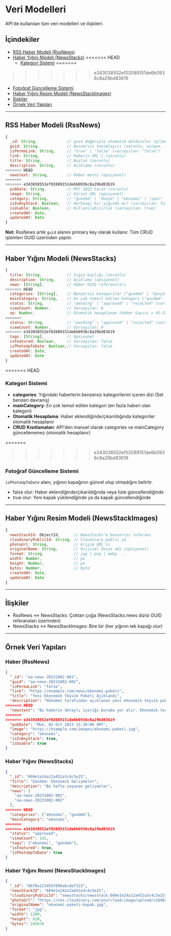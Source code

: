 # Veri Modelleri

API'de kullanılan tüm veri modelleri ve ilişkileri.

## İçindekiler

- [RSS Haber Modeli (RssNews)](#rss-haber-modeli-rssnews)
- [Haber Yığını Modeli (NewsStacks)](#haber-yığını-modeli-newsstacks)
<<<<<<< HEAD
  - [Kategori Sistemi](#kategori-sistemi)
=======
>>>>>>> e343038552ef02089151de6b0936c8a29bd83619
  - [Fotoğraf Güncelleme Sistemi](#fotoğraf-güncelleme-sistemi)
- [Haber Yığını Resim Modeli (NewsStackImages)](#haber-yığını-resim-modeli-newsstackimages)
- [İlişkiler](#ilişkiler)
- [Örnek Veri Yapıları](#örnek-veri-yapıları)

---

## RSS Haber Modeli (RssNews)

```javascript
{
  _id: String,             // guid değeriyle otomatik doldurulur (primary key)
  guid: String,            // Benzersiz tanımlayıcı (zorunlu, unique, index)
  isPermaLink: String,     // "true" | "false" (varsayılan: "false")
  link: String,            // Haberin URL'i (zorunlu)
  title: String,           // Başlık (zorunlu)
  description: String,     // Açıklama (zorunlu)
<<<<<<< HEAD
  newstext: String,        // Haber metni (opsiyonel)
=======
>>>>>>> e343038552ef02089151de6b0936c8a29bd83619
  pubDate: String,         // RFC 2822 tarih (zorunlu)
  image: String,           // Görsel URL (opsiyonel)
  category: String,        // "gundem" | "dunya" | "ekonomi" | "spor" | "analiz" | "kultur"
  isInAnyStack: Boolean,   // Herhangi bir yığında mı? (varsayılan: false)
  isUsable: Boolean,       // Kullanılabilirlik (varsayılan: true)
  createdAt: Date,
  updatedAt: Date
}
```

**Not:** RssNews artık `guid` alanını primary key olarak kullanır. Tüm CRUD işlemleri GUID üzerinden yapılır.

---

## Haber Yığını Modeli (NewsStacks)

```javascript
{
  title: String,           // Yığın başlığı (zorunlu)
  description: String,     // Açıklama (opsiyonel)
  news: [String],          // Haber GUID referansları
<<<<<<< HEAD
  categories: [String],    // Benzersiz kategoriler ("gundem" | "dunya" | "ekonomi" | "spor" | "analiz" | "kultur")
  mainCategory: String,    // En çok temsil edilen kategori ("gundem" | "dunya" | "ekonomi" | "spor" | "analiz" | "kultur")
  status: String,          // "pending" | "approved" | "rejected" (varsayılan: "pending")
  viewCount: Number,       // Varsayılan: 0
  xp: Number,              // Otomatik hesaplanan (Haber Sayısı × 45-52 arası rastgele sayı)
=======
  status: String,          // "pending" | "approved" | "rejected" (varsayılan: "pending")
  viewCount: Number,       // Varsayılan: 0
>>>>>>> e343038552ef02089151de6b0936c8a29bd83619
  tags: [String],          // Opsiyonel
  isFeatured: Boolean,     // Varsayılan: false
  isPhotoUpToDate: Boolean,// Varsayılan: false
  createdAt: Date,
  updatedAt: Date
}
```

<<<<<<< HEAD
### Kategori Sistemi

- **categories**: Yığındaki haberlerin benzersiz kategorilerini içeren dizi (Set benzeri davranış)
- **mainCategory**: En çok temsil edilen kategori (en fazla haberi olan kategori)
- **Otomatik Hesaplama**: Haber eklendiğinde/çıkarıldığında kategoriler otomatik hesaplanır
- **CRUD Kısıtlamaları**: API'den manuel olarak categories ve mainCategory güncellenemez (otomatik hesaplanır)

=======
>>>>>>> e343038552ef02089151de6b0936c8a29bd83619
### Fotoğraf Güncelleme Sistemi

`isPhotoUpToDate` alanı, yığının kapağının güncel olup olmadığını belirtir.

- false olur: Haber eklendiğinde/çıkarıldığında veya liste güncellendiğinde
- true olur: Yeni kapak yüklendiğinde ya da kapak güncellendiğinde

---

## Haber Yığını Resim Modeli (NewsStackImages)

```javascript
{
  newsStackId: ObjectId,      // NewsStacks'e benzersiz referans
  cloudinaryPublicId: String, // Cloudinary public_id
  photoUrl: String,           // Erişim URL'si
  originalName: String,       // Orijinal dosya adı (opsiyonel)
  format: String,             // jpg | png | webp ...
  width: Number,              // px
  height: Number,             // px
  bytes: Number,              // byte
  createdAt: Date,
  updatedAt: Date
}
```

---

## İlişkiler

- RssNews ↔ NewsStacks: Çoktan çoğa (NewsStacks.news dizisi GUID referansları üzerinden)
- NewsStacks ↔ NewsStackImages: Bire bir (her yığının tek kapağı olur)

---

## Örnek Veri Yapıları

### Haber (RssNews)
```json
{
  "_id": "aa-news-20231002-001",
  "guid": "aa-news-20231002-001",
  "isPermaLink": "false",
  "link": "https://example.com/news/ekonomi-paketi",
  "title": "Yeni Ekonomik Teşvik Paketi Açıklandı",
  "description": "Hükümet tarafından açıklanan yeni ekonomik teşvik paketi...",
<<<<<<< HEAD
  "newstext": "Bu haberin detaylı içeriği burada yer alır. Ekonomik teşvik paketi kapsamında yer alan tüm maddelerin açıklamaları, etkileri ve uygulama alanları bu bölümde detaylı olarak yer almaktadır.",
=======
>>>>>>> e343038552ef02089151de6b0936c8a29bd83619
  "pubDate": "Mon, 02 Oct 2023 15:30:00 GMT",
  "image": "https://example.com/images/ekonomi-paketi.jpg",
  "category": "ekonomi",
  "isInAnyStack": true,
  "isUsable": true
}
```

### Haber Yığını (NewsStacks)
```json
{
  "_id": "609e1e24a12a452a3c4c5e25",
  "title": "Gündem: Ekonomik Gelişmeler",
  "description": "Bu hafta yaşanan gelişmeler",
  "news": [
    "aa-news-20231002-001",
    "aa-news-20231002-002"
  ],
<<<<<<< HEAD
  "categories": ["ekonomi", "gündem"],
  "mainCategory": "ekonomi",
=======
>>>>>>> e343038552ef02089151de6b0936c8a29bd83619
  "status": "approved",
  "viewCount": 142,
  "tags": ["ekonomi", "gündem"],
  "isFeatured": true,
  "isPhotoUpToDate": true
}
```

### Haber Yığını Resmi (NewsStackImages)
```json
{
  "_id": "66f0a1234567890abcdef123",
  "newsStackId": "609e1e24a12a452a3c4c5e25",
  "cloudinaryPublicId": "newsstacks/newsstack_609e1e24a12a452a3c4c5e25_1696258800",
  "photoUrl": "https://res.cloudinary.com/yourcloud/image/upload/v1696258800/newsstacks/newsstack_609e1e24a12a452a3c4c5e25_1696258800.jpg",
  "originalName": "ekonomi-paketi-kapak.jpg",
  "format": "jpg",
  "width": 1200,
  "height": 630,
  "bytes": 245670
}
```

